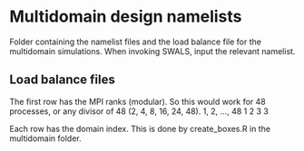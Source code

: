 # Multidomain design namelists
Folder containing the namelist files and the load balance file for the multidomain simulations. When invoking SWALS, input the relevant namelist.

## Load balance files

The first row has the MPI ranks (modular). So this would work for 48 processes, or any divisor of 48 (2, 4, 8, 16, 24, 48).
1, 2, ..., 48
1
2
3
3

Each row has the domain index. This is done by create_boxes.R in the multidomain folder.
